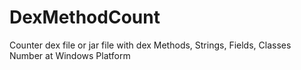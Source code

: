 DexMethodCount
==============

Counter dex file or jar file with dex Methods, Strings, Fields, Classes Number at Windows Platform
